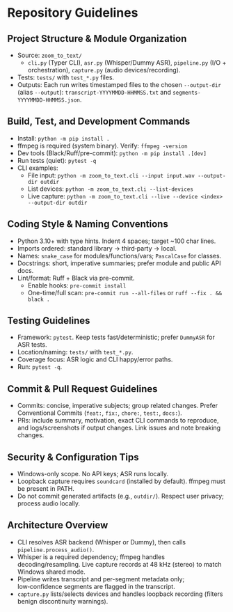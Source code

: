 # Repository Guidelines

## Project Structure & Module Organization
- Source: `zoom_to_text/`
  - `cli.py` (Typer CLI), `asr.py` (Whisper/Dummy ASR), `pipeline.py` (I/O + orchestration), `capture.py` (audio devices/recording).
- Tests: `tests/` with `test_*.py` files.
- Outputs: Each run writes timestamped files to the chosen `--output-dir` (alias `--output`): `transcript-YYYYMMDD-HHMMSS.txt` and `segments-YYYYMMDD-HHMMSS.json`.

## Build, Test, and Development Commands
- Install: `python -m pip install .`
- ffmpeg is required (system binary). Verify: `ffmpeg -version`
- Dev tools (Black/Ruff/pre-commit): `python -m pip install .[dev]`
- Run tests (quiet): `pytest -q`
- CLI examples:
  - File input: `python -m zoom_to_text.cli --input input.wav --output-dir outdir`
  - List devices: `python -m zoom_to_text.cli --list-devices`
  - Live capture: `python -m zoom_to_text.cli --live --device <index> --output-dir outdir`

## Coding Style & Naming Conventions
- Python 3.10+ with type hints. Indent 4 spaces; target ~100 char lines.
- Imports ordered: standard library → third‑party → local.
- Names: `snake_case` for modules/functions/vars; `PascalCase` for classes.
- Docstrings: short, imperative summaries; prefer module and public API docs.
- Lint/format: Ruff + Black via pre-commit.
  - Enable hooks: `pre-commit install`
  - One-time/full scan: `pre-commit run --all-files` or `ruff --fix . && black .`

## Testing Guidelines
- Framework: `pytest`. Keep tests fast/deterministic; prefer `DummyASR` for ASR tests.
- Location/naming: `tests/` with `test_*.py`.
- Coverage focus: ASR logic and CLI happy/error paths.
- Run: `pytest -q`.

## Commit & Pull Request Guidelines
- Commits: concise, imperative subjects; group related changes. Prefer Conventional Commits (`feat:`, `fix:`, `chore:`, `test:`, `docs:`).
- PRs: include summary, motivation, exact CLI commands to reproduce, and logs/screenshots if output changes. Link issues and note breaking changes.

## Security & Configuration Tips
- Windows-only scope. No API keys; ASR runs locally.
- Loopback capture requires `soundcard` (installed by default). ffmpeg must be present in PATH.
- Do not commit generated artifacts (e.g., `outdir/`). Respect user privacy; process audio locally.

## Architecture Overview
- CLI resolves ASR backend (Whisper or Dummy), then calls `pipeline.process_audio()`.
- Whisper is a required dependency; ffmpeg handles decoding/resampling. Live capture records at 48 kHz (stereo) to match Windows shared mode.
- Pipeline writes transcript and per-segment metadata only; low‑confidence segments are flagged in the transcript.
- `capture.py` lists/selects devices and handles loopback recording (filters benign discontinuity warnings).
